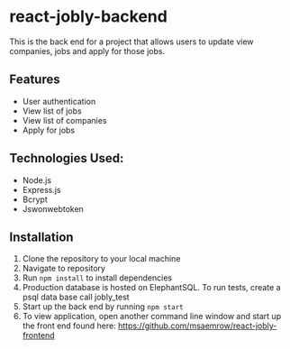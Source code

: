 # react-jobly-backend
This is the back end for a project that allows users to update view companies, jobs and apply for those jobs.

## Features
- User authentication
- View list of jobs
- View list of companies
- Apply for jobs


## Technologies Used:
- Node.js
- Express.js
- Bcrypt
- Jswonwebtoken

## Installation
1. Clone the repository to your local machine
2. Navigate to repository
3. Run `npm install` to install dependencies
4. Production database is hosted on ElephantSQL. To run tests, create a psql data base call jobly_test
5. Start up the back end by running `npm start`
6. To view application, open another command line window and start up the front end found here: https://github.com/msaemrow/react-jobly-frontend
